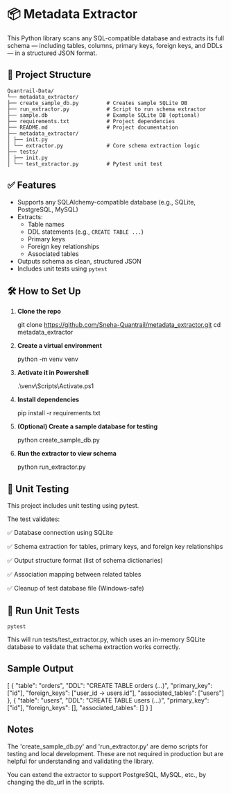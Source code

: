 # 📦 Metadata Extractor

This Python library scans any SQL-compatible database and extracts its full schema — including tables, columns, primary keys, foreign keys, and DDLs — in a structured JSON format.


## 📁 Project Structure

    Quantrail-Data/
    └── metadata_extractor/
    ├── create_sample_db.py         # Creates sample SQLite DB
    ├── run_extractor.py            # Script to run schema extractor
    ├── sample.db                   # Example SQLite DB (optional)
    ├── requirements.txt            # Project dependencies
    ├── README.md                   # Project documentation
    ├── metadata_extractor/
    │ ├── init.py
    │ └── extractor.py              # Core schema extraction logic
    ├── tests/
    │ ├── init.py
    │ └── test_extractor.py         # Pytest unit test


## ✅ Features

- Supports any SQLAlchemy-compatible database (e.g., SQLite, PostgreSQL, MySQL)
- Extracts:
  - Table names
  - DDL statements (e.g., `CREATE TABLE ...`)
  - Primary keys
  - Foreign key relationships
  - Associated tables
- Outputs schema as clean, structured JSON
- Includes unit tests using `pytest`


## 🛠️ How to Set Up

1. **Clone the repo**

    git clone https://github.com/Sneha-Quantrail/metadata_extractor.git
    cd metadata_extractor

2. **Create a virtual environment**

    python -m venv venv

3. **Activate it in Powershell**
   
    .\venv\Scripts\Activate.ps1

4. **Install dependencies**

    pip install -r requirements.txt

5. **(Optional) Create a sample database for testing**

    python create_sample_db.py

6. **Run the extractor to view schema**

    python run_extractor.py
   

## 🧪 Unit Testing

This project includes unit testing using pytest.

The test validates:

✅ Database connection using SQLite

✅ Schema extraction for tables, primary keys, and foreign key relationships

✅ Output structure format (list of schema dictionaries)

✅ Association mapping between related tables

✅ Cleanup of test database file (Windows-safe)


## 🧪 Run Unit Tests

    pytest

This will run tests/test_extractor.py, which uses an in-memory SQLite database to validate that schema extraction works correctly.


## Sample Output

[
  {
    "table": "orders",
    "DDL": "CREATE TABLE orders (...)",
    "primary_key": ["id"],
    "foreign_keys": ["user_id -> users.id"],
    "associated_tables": ["users"]
  },
  {
    "table": "users",
    "DDL": "CREATE TABLE users (...)",
    "primary_key": ["id"],
    "foreign_keys": [],
    "associated_tables": []
  }
]


## Notes

The 'create_sample_db.py' and 'run_extractor.py' are demo scripts for testing and local development. These are not required in production but are helpful for understanding and validating the library.

You can extend the extractor to support PostgreSQL, MySQL, etc., by changing the db_url in the scripts.
